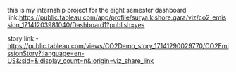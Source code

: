 this is my internship project for the eight   semester
dashboard  link:https://public.tableau.com/app/profile/surya.kishore.gara/viz/co2_emission_17141203981040/Dashboard1?publish=yes

story link:- https://public.tableau.com/views/CO2Demo_story_17141290029770/CO2EmissionStory?:language=en-US&:sid=&:display_count=n&:origin=viz_share_link
